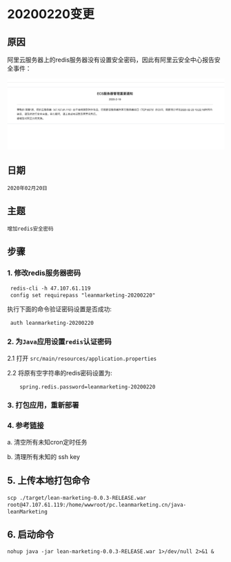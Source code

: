 # 20200220变更

## 原因

阿里云服务器上的redis服务器没有设置安全密码，因此有阿里云安全中心报告安全事件：

![TCP6379](./images/1.png)

## 日期
    2020年02月20日
   
## 主题

    增加redis安全密码
    
## 步骤

### 1. 修改redis服务器密码

     redis-cli -h 47.107.61.119
     config set requirepass "leanmarketing-20200220"
     
执行下面的命令验证密码设置是否成功:

     auth leanmarketing-20200220
     
### 2. 为`Java`应用设置`redis`认证密码

 2.1 打开 `src/main/resources/application.properties`
 
 2.2 将原有空字符串的redis密码设置为: 
 
        spring.redis.password=leanmarketing-20200220
        
### 3. 打包应用，重新部署

### 4. 参考[链接](https://learnku.com/articles/35888)

a. 清空所有未知cron定时任务

b. 清理所有未知的 ssh key

## 5. 上传本地打包命令

    scp ./target/lean-marketing-0.0.3-RELEASE.war root@47.107.61.119:/home/wwwroot/pc.leanmarketing.cn/java-leanMarketing

## 6. 启动命令

    nohup java -jar lean-marketing-0.0.3-RELEASE.war 1>/dev/null 2>&1 &
